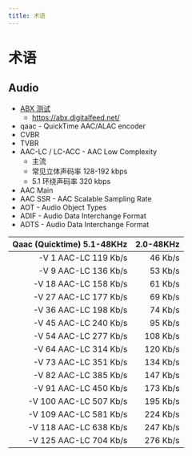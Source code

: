 ```yaml
---
title: 术语
---
```


# 术语


## Audio
- [ABX 测试](https://en.wikipedia.org/wiki/ABX_test)
  - https://abx.digitalfeed.net/
- qaac - QuickTime AAC/ALAC encoder
- CVBR
- TVBR
- AAC-LC / LC-ACC - AAC Low Complexity
  - 主流
  - 常见立体声码率 128-192 kbps
  - 5.1 环绕声码率 320 kbps
- AAC Main
- AAC SSR - AAC Scalable Sampling Rate
- AOT - Audio Object Types
- ADIF - Audio Data Interchange Format
- ADTS - Audio Data Interchange Format

| Qaac (Quicktime) 5.1-48KHz | 2.0-48KHz |
| -------------------------: | --------: |
|       -V 1 AAC-LC 119 Kb/s |   46 Kb/s |
|       -V 9 AAC-LC 136 Kb/s |   53 Kb/s |
|      -V 18 AAC-LC 158 Kb/s |   61 Kb/s |
|      -V 27 AAC-LC 177 Kb/s |   69 Kb/s |
|      -V 36 AAC-LC 198 Kb/s |   74 Kb/s |
|      -V 45 AAC-LC 240 Kb/s |   95 Kb/s |
|      -V 54 AAC-LC 277 Kb/s |  108 Kb/s |
|      -V 64 AAC-LC 314 Kb/s |  120 Kb/s |
|      -V 73 AAC-LC 351 Kb/s |  134 Kb/s |
|      -V 82 AAC-LC 385 Kb/s |  147 Kb/s |
|      -V 91 AAC-LC 450 Kb/s |  173 Kb/s |
|     -V 100 AAC-LC 507 Kb/s |  195 Kb/s |
|     -V 109 AAC-LC 581 Kb/s |  224 Kb/s |
|     -V 118 AAC-LC 638 Kb/s |  247 Kb/s |
|     -V 125 AAC-LC 704 Kb/s |  276 Kb/s |
